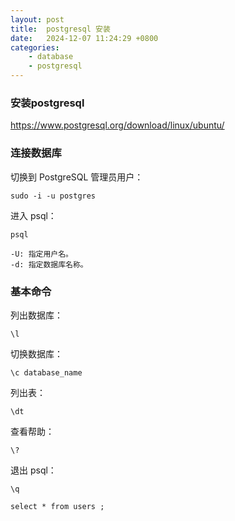 ```yaml
---
layout: post
title:  postgresql 安装
date:   2024-12-07 11:24:29 +0800
categories: 
    - database
    - postgresql
---
```


### 安装postgresql

https://www.postgresql.org/download/linux/ubuntu/

### 连接数据库

切换到 PostgreSQL 管理员用户：

    sudo -i -u postgres

进入 psql：

    psql

    -U: 指定用户名。
    -d: 指定数据库名称。

### 基本命令

列出数据库：

    \l

切换数据库：

    \c database_name

列出表：

    \dt

查看帮助：

    \?

退出 psql：

    \q

`select * from users ;`
    
<!-- 
设置 postgres 用户密码：

    ALTER USER postgres PASSWORD 'yourpassword';

退出 psql 并尝试重新连接：

    psql -U postgres -->